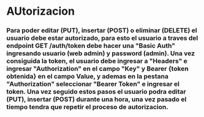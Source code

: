 # AUtorizacion
### Para poder editar (PUT), insertar (POST) o eliminar (DELETE) el usuario debe estar autorizado, para esto el usuario a traves del endpoint GET /auth/token debe hacer una "Basic Auth" ingresando usuario (web admin) y password (admin). Una vez consiguida la token, el usuario debe ingresar a "Headers" e ingresar "Authorization" en el campo "Key" y Bearer {token obtenida} en el campo Value, y ademas en la pestana "Authorization" seleccionar "Bearer Token" e ingresar el token. Una vez seguido estos pasos el usuario podra editar (PUT), insertar (POST) durante una hora, una vez pasado el tiempo tendra que repetir el proceso de autorizacion.
